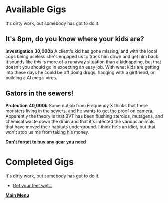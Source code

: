 # Available Gigs
It's dirty work, but somebody has got to do it. 

## It's 8pm, do you know where your kids are?
**Investigation**
**30,000b**
A client's kid has gone missing, and with the local cops being useless she's engaged us to track him down and get him back. It sounds like this is more of a runaway situation than a kidnapping, but that doesn't you should go in expecting an easy job. With what kids are getting into these days he could be off doing drugs, hanging with a girlfriend, or building a AI mega-virus.

## Gators in the sewers!
**Protection**
**40,000b**
Some nutjob from Frequency X thinks that there monsters living in the sewers, and he wants to get the proof on camera. Apparently the theory is that BVT has been flushing steroids, mutagens, and chemical waste down the drain and that it's infected the various animals that have moved their habitats underground. I think he's an idiot, but that won't stop us me from taking his money.

 **[Don't forget to buy any gear you need](marketplace.md)**
# Completed Gigs
It's dirty work, but somebody has got to do it. 
- [Get your feet wet...](getyfw.md)

 **[Main Menu](README.md)**
